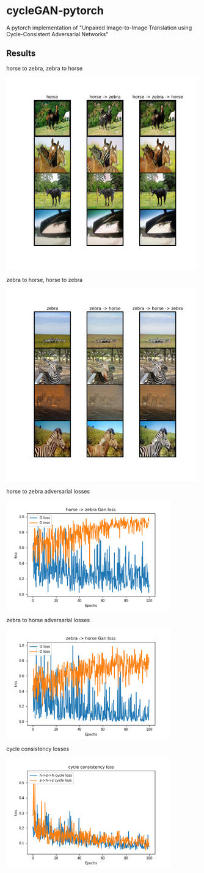 # cycleGAN-pytorch
A pytorch implementation of "Unpaired Image-to-Image Translation using Cycle-Consistent Adversarial Networks"

## Results

horse to zebra, zebra to horse

![h2z](./assets/CycleGAN-h2z_results.png)

zebra to horse, horse to zebra

![z2h](./assets/CycleGAN-z2h_results.png)

horse to zebra adversarial losses

![h2z_loss](./assets/CycleGAN-h2z_loss_figure.png)

zebra to horse adversarial losses

![z2h_loss](./assets/CycleGAN-z2h_loss_figure.png)

cycle consistency losses

![cycle_loss](./assets/CycleGAN-h2z,z2h_cycle_loss_figure.png)